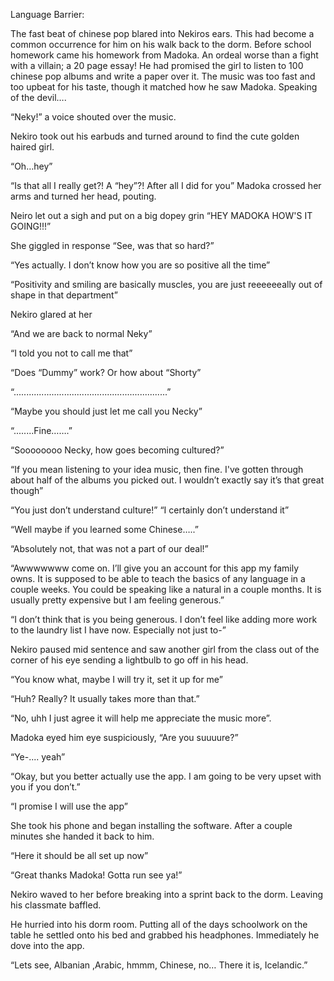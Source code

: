Language Barrier:

The fast beat of chinese pop blared into Nekiros ears. This had become a common occurrence for him on his walk back to the dorm. Before school homework came his homework from Madoka. An ordeal worse than a fight with a villain; a 20 page essay! He had promised the girl to listen to 100 chinese pop albums and write a paper over it. The music was too fast and too upbeat for his taste, though it matched how he saw Madoka. Speaking of the devil….

“Neky!” a voice shouted over the music. 

Nekiro took out his earbuds and turned around to find the cute golden haired girl.

“Oh…hey”

“Is that all I really get?! A “hey”?! After all I did for you” Madoka crossed her arms and turned her head, pouting.

Neiro let out a sigh and put on a big dopey grin “HEY MADOKA HOW'S IT GOING!!!”

She giggled in response “See, was that so hard?”

“Yes actually. I don’t know how you are so positive all the time”

“Positivity and smiling are basically muscles, you are just reeeeeeally out of shape in that department”

Nekiro glared at her

“And we are back to normal Neky”

“I told you not to call me that”

“Does “Dummy” work? Or how about “Shorty”

“.............................................................”

“Maybe you should just let me call you Necky”

“........Fine…….”

“Soooooooo Necky, how goes becoming cultured?”

“If you mean listening to your idea music, then fine. I've gotten through about half of the albums you picked out. I wouldn’t exactly say it’s that great though”

“You just don’t understand culture!”
“I certainly don’t understand it”

“Well maybe if you learned some Chinese…..”

“Absolutely not, that was not a part of our deal!”

“Awwwwwww come on. I’ll give you an account for this app my family owns. It is supposed to be able to teach the basics of any language in a couple weeks. You could be speaking like a natural in a couple months. It is usually pretty expensive but I am feeling generous.”

“I don’t think that is you being generous. I don’t feel like adding more work to the laundry list I have now. Especially not just to-”

Nekiro paused mid sentence and saw another girl from the class out of the corner of his eye sending a lightbulb to go off in his head.

“You know what, maybe I will try it, set it up for me”

“Huh? Really? It usually takes more than that.”

“No, uhh I just agree it will help me appreciate the music more”.

Madoka eyed him eye suspiciously, “Are you suuuure?”

“Ye-.... yeah”

“Okay, but you better actually use the app. I am going to be very upset with you if you don’t.”

“I promise I will use the app”

She took his phone and began installing the software. After a couple minutes she handed it back to him.

“Here it should be all set up now”

“Great thanks Madoka! Gotta run see ya!”

Nekiro waved to her before breaking into a sprint back to the dorm. Leaving his classmate baffled.

He hurried into his dorm room. Putting all of the days schoolwork on the table he settled onto his bed and grabbed his headphones. Immediately he dove into the app.

“Lets see, Albanian ,Arabic, hmmm, Chinese, no… There it is, Icelandic.”